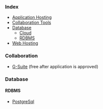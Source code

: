 ### Index

* [Application Hosting](#apphosting)
* [Collaboration Tools](#collaboration)
* [Database](#database)
  * [Cloud](#clouddb)
  * [RDBMS](#rdbms)
* [Web Hosting](#webhosting)


<!-- ### apphosting

* [Place Link Text Here](http://linkhere.com) 
 -->


### Collaboration

* [G-Suite](https://gsuite.google.com/) (free after application is approved)


### Database

#### RDBMS

* [PostgreSql](https://www.postgresql.org/)


